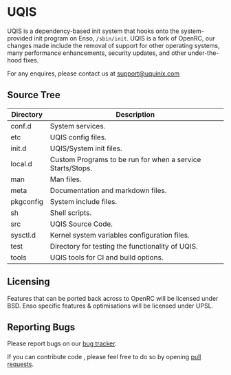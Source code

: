 UQIS
====

UQIS is a dependency-based init system that hooks onto the
system-provided init program on Enso, `/sbin/init`. UQIS is a fork of
OpenRC, our changes made include the removal of support for other operating systems,
many performance enhancements, security updates, and other under-the-hood fixes.

For any enquires, please contact us at support@uquinix.com

Source Tree
-----------

| Directory | Description |
| --------- | ----------- |
| conf.d | System services. |
| etc | UQIS config files. |
| init.d | UQIS/System init files. |
| local.d | Custom Programs to be run for when a service Starts/Stops. |
| man | Man files. |
| meta | Documentation and markdown files. |
| pkgconfig | System include files. |
| sh | Shell scripts. |
| src | UQIS Source Code. |
| sysctl.d | Kernel system variables configuration files. |
| test | Directory for testing the functionality of UQIS. |
| tools | UQIS tools for CI and build options. |

Licensing
---------

Features that can be ported back across to OpenRC will be licensed under BSD.
Enso specific features & optimisations will be licensed under UPSL.

Reporting Bugs
--------------

Please report bugs on our [bug tracker](http://github.com/Uquinix/uqis/issues).

If you can contribute code , please feel free to do so by opening
[pull requests](https://github.com/Uquinix/uqis/pulls).
